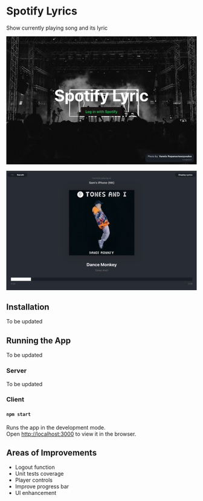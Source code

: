 # Spotify Lyrics

Show currently playing song and its lyric

![Login Screen](LoginScreen.png "Login Screen")

![Player Screen](PlayerScreen.png "Player Screen")

## Installation

To be updated

## Running the App

To be updated

### Server

To be updated

### Client 

#### `npm start`

Runs the app in the development mode.<br />
Open [http://localhost:3000](http://localhost:3000) to view it in the browser.

## Areas of Improvements

- Logout function
- Unit tests coverage
- Player controls
- Improve progress bar
- UI enhancement